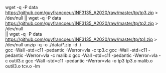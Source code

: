 wget -q -P data https://github.com/guyfrancoeur/INF3135_A2020/raw/master/tp/tp3.zip > /dev/null || wget -q -P data https://github.com/guyfrancoeur/INF3135_A2020/raw/master/tp/tp2.zip > /dev/null \
	|| wget -q -P data https://github.com/guyfrancoeur/INF3135_A2020/raw/master/tp/tp1.zip > /dev/null
unzip -q -o ./data/*.zip -d ./  
gcc -Wall -std=c11 -pedantic -Werror=vla  -c  tp3.c
gcc -Wall -std=c11 -pedantic -Werror=vla  -c  malib.c 
gcc -Wall -std=c11 -pedantic -Werror=vla  -c  outil3.c 
gcc -Wall -std=c11 -pedantic -Werror=vla  -o tp3 tp3.o malib.o outil3.o tcv.o -lm
